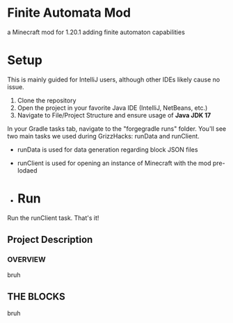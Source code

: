 # Finite Automata Mod
a Minecraft mod for 1.20.1 adding finite automaton capabilities

# Setup
This is mainly guided for IntelliJ users, although other IDEs likely cause no issue.
1. Clone the repository
2. Open the project in your favorite Java IDE (IntelliJ, NetBeans, etc.)
3. Navigate to File/Project Structure and ensure usage of **Java JDK 17**

In your Gradle tasks tab, navigate to the "forgegradle runs" folder. You'll see two main tasks we used during GrizzHacks: runData and runClient.
- runData is used for data generation regarding block JSON files
- runClient is used for opening an instance of Minecraft with the mod pre-lodaed

- # Run
Run the runClient task. That's it!

## Project Description

### OVERVIEW

bruh

## THE BLOCKS

bruh
